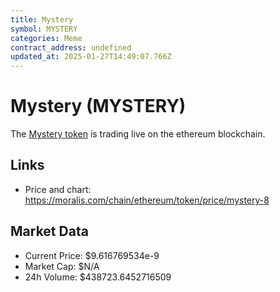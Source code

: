 ```yaml
---
title: Mystery
symbol: MYSTERY
categories: Meme
contract_address: undefined
updated_at: 2025-01-27T14:49:07.766Z
---
```


# Mystery (MYSTERY)
The [Mystery token](https://moralis.com/chain/ethereum/token/price/mystery-8) is trading live on the ethereum blockchain.

## Links
- Price and chart: https://moralis.com/chain/ethereum/token/price/mystery-8

## Market Data
- Current Price: $9.616769534e-9
- Market Cap: $N/A
- 24h Volume: $438723.6452716509
